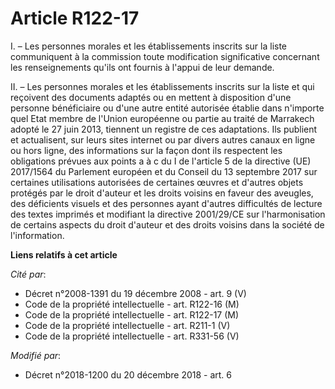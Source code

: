 # Article R122-17

I. – Les personnes morales et les établissements inscrits sur la liste communiquent à la commission toute modification
significative concernant les renseignements qu'ils ont fournis à l'appui de leur demande.

II. – Les personnes morales et les établissements inscrits sur la liste et qui reçoivent des documents adaptés ou en mettent
à disposition d'une personne bénéficiaire ou d'une autre entité autorisée établie dans n'importe quel Etat membre de l'Union
européenne ou partie au traité de Marrakech adopté le 27 juin 2013, tiennent un registre de ces adaptations. Ils publient et
actualisent, sur leurs sites internet ou par divers autres canaux en ligne ou hors ligne, des informations sur la façon dont
ils respectent les obligations prévues aux points a à c du I de l'article 5 de la directive (UE) 2017/1564 du Parlement
européen et du Conseil du 13 septembre 2017 sur certaines utilisations autorisées de certaines œuvres et d'autres objets
protégés par le droit d'auteur et les droits voisins en faveur des aveugles, des déficients visuels et des personnes ayant
d'autres difficultés de lecture des textes imprimés et modifiant la directive 2001/29/CE sur l'harmonisation de certains
aspects du droit d'auteur et des droits voisins dans la société de l'information.

**Liens relatifs à cet article**

_Cité par_:

  - Décret n°2008-1391 du 19 décembre 2008 - art. 9 (V)
  - Code de la propriété intellectuelle - art. R122-16 (M)
  - Code de la propriété intellectuelle - art. R122-17 (M)
  - Code de la propriété intellectuelle - art. R211-1 (V)
  - Code de la propriété intellectuelle - art. R331-56 (V)

_Modifié par_:

  - Décret n°2018-1200 du 20 décembre 2018 - art. 6
